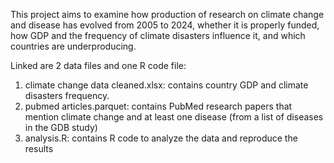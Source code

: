 This project aims to examine how production of research on climate change and disease has evolved from 2005 to 2024, whether it is properly funded, how GDP and the frequency of climate disasters influence it, and which countries are underproducing.

Linked are 2 data files and one R code file:
1. climate change data cleaned.xlsx: contains country GDP and climate disasters frequency.
2. pubmed articles.parquet: contains PubMed research papers that mention climate change and at least one disease (from a list of diseases in the GDB study)
3. analysis.R: contains R code to analyze the data and reproduce the results
